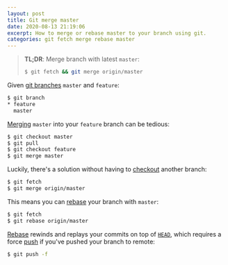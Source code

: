 ```yaml
---
layout: post
title: Git merge master
date: 2020-08-13 21:19:06
excerpt: How to merge or rebase master to your branch using git.
categories: git fetch merge rebase master
---
```


> **TL;DR**: Merge branch with latest `master`:
>
> ```sh
> $ git fetch && git merge origin/master
> ```

Given [git branches](https://git-scm.com/docs/git-branch) `master` and `feature`:

```sh
$ git branch
* feature
  master
```

[Merging](https://git-scm.com/docs/git-merge) `master` into your `feature` branch can be tedious:

```sh
$ git checkout master
$ git pull
$ git checkout feature
$ git merge master
```

Luckily, there's a solution without having to [checkout](https://git-scm.com/docs/git-checkout) another branch:

```sh
$ git fetch
$ git merge origin/master
```

This means you can [rebase](https://git-scm.com/docs/git-rebase) your branch with `master`:

```sh
$ git fetch
$ git rebase origin/master
```

[Rebase](https://git-scm.com/docs/git-rebase) rewinds and replays your commits on top of [`HEAD`](https://git-scm.com/book/en/v2/Git-Internals-Git-References#ref_the_ref), which requires a force [push](https://git-scm.com/docs/git-push) if you've pushed your branch to remote:

```sh
$ git push -f
```
